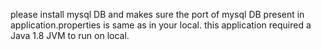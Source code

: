 please install mysql DB and makes sure the port of mysql DB present in application.properties is same as in your local.
this application required a Java 1.8 JVM to run on local.
